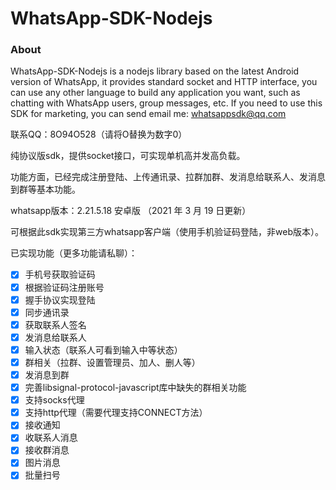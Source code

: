 # WhatsApp-SDK-Nodejs

### About

WhatsApp-SDK-Nodejs is a nodejs library based on the latest Android version of WhatsApp, it provides standard socket and HTTP interface, you can use any other language to build any application you want, such as chatting with WhatsApp users, group messages, etc. If you need to use this SDK for marketing, you can send email me: whatsappsdk@qq.com

联系QQ：8O94O528（请将O替换为数字0）

纯协议版sdk，提供socket接口，可实现单机高并发高负载。

功能方面，已经完成注册登陆、上传通讯录、拉群加群、发消息给联系人、发消息到群等基本功能。

whatsapp版本：2.21.5.18 安卓版 （2021 年 3 月 19 日更新）

可根据此sdk实现第三方whatsapp客户端（使用手机验证码登陆，非web版本）。

已实现功能（更多功能请私聊）：
- [x] 手机号获取验证码
- [x] 根据验证码注册账号
- [x] 握手协议实现登陆
- [x] 同步通讯录
- [x] 获取联系人签名
- [x] 发消息给联系人
- [x] 输入状态（联系人可看到输入中等状态）
- [x] 群相关（拉群、设置管理员、加人、删人等）
- [x] 发消息到群
- [x] 完善libsignal-protocol-javascript库中缺失的群相关功能
- [x] 支持socks代理
- [x] 支持http代理（需要代理支持CONNECT方法）
- [x] 接收通知
- [x] 收联系人消息
- [x] 接收群消息
- [x] 图片消息
- [x] 批量扫号
